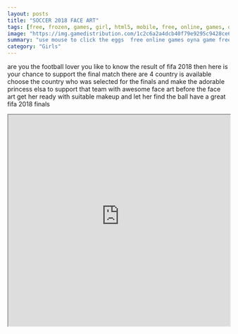 ```yaml
---
layout: posts
title: "SOCCER 2018 FACE ART"
tags: [free, frozen, games, girl, html5, mobile, free, online, games, oyna, game, free, games, play, play, games]
image: "https://img.gamedistribution.com/1c2c6a2a4dcb40f79e9295c9428ce69d-512x384.jpeg"
summary: "use mouse to click the eggs  free online games oyna game free games play play games"
category: "Girls"
---
```


are you the football lover you like to know the result of fifa 2018 then here is your chance to support the final match there are 4 country is available choose the country who was selected for the finals and make the adorable princess elsa to support that team with awesome face art before the face art get her ready with suitable makeup and let her find the ball have a great fifa 2018 finals

<iframe width="100%" height="480px;" src="https://html5.gamedistribution.com/1c2c6a2a4dcb40f79e9295c9428ce69d/"></iframe>